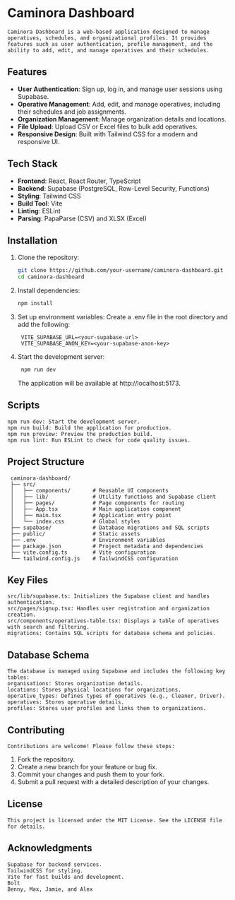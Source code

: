# Caminora Dashboard
    Caminora Dashboard is a web-based application designed to manage operatives, schedules, and organizational profiles. It provides features such as user authentication, profile management, and the ability to add, edit, and manage operatives and their schedules.

## Features
- **User Authentication**: Sign up, log in, and manage user sessions using Supabase.
- **Operative Management**: Add, edit, and manage operatives, including their schedules and job assignments.
- **Organization Management**: Manage organization details and locations.
- **File Upload**: Upload CSV or Excel files to bulk add operatives.
- **Responsive Design**: Built with Tailwind CSS for a modern and responsive UI.

## Tech Stack
- **Frontend**: React, React Router, TypeScript
- **Backend**: Supabase (PostgreSQL, Row-Level Security, Functions)
- **Styling**: Tailwind CSS
- **Build Tool**: Vite
- **Linting**: ESLint
- **Parsing**: PapaParse (CSV) and XLSX (Excel)

## Installation
1. Clone the repository:
   ```bash
   git clone https://github.com/your-username/caminora-dashboard.git
   cd caminora-dashboard
   ```

2. Install dependencies:
    ```bash
    npm install
    ```
3. Set up environment variables:
    Create a .env file in the root directory and add the following:
   ```
    VITE_SUPABASE_URL=<your-supabase-url>
    VITE_SUPABASE_ANON_KEY=<your-supabase-anon-key>
   ```

4. Start the development server:
   ```bash
    npm run dev
   ```
    The application will be available at http://localhost:5173.


## Scripts
    npm run dev: Start the development server.
    npm run build: Build the application for production.
    npm run preview: Preview the production build.
    npm run lint: Run ESLint to check for code quality issues.

## Project Structure
   ```
    caminora-dashboard/
    ├── src/
    │   ├── components/       # Reusable UI components
    │   ├── lib/              # Utility functions and Supabase client
    │   ├── pages/            # Page components for routing
    │   ├── App.tsx           # Main application component
    │   ├── main.tsx          # Application entry point
    │   └── index.css         # Global styles
    ├── supabase/             # Database migrations and SQL scripts
    ├── public/               # Static assets
    ├── .env                  # Environment variables
    ├── package.json          # Project metadata and dependencies
    ├── vite.config.ts        # Vite configuration
    └── tailwind.config.js    # TailwindCSS configuration
   ```

## Key Files
    src/lib/supabase.ts: Initializes the Supabase client and handles authentication.
    src/pages/signup.tsx: Handles user registration and organization creation.
    src/components/operatives-table.tsx: Displays a table of operatives with search and filtering.
    migrations: Contains SQL scripts for database schema and policies.
    
## Database Schema
    The database is managed using Supabase and includes the following key tables:
    organisations: Stores organization details.
    locations: Stores physical locations for organizations.
    operative_types: Defines types of operatives (e.g., Cleaner, Driver).
    operatives: Stores operative details.
    profiles: Stores user profiles and links them to organizations.

## Contributing
    Contributions are welcome! Please follow these steps:

1. Fork the repository.
2. Create a new branch for your feature or bug fix.
3. Commit your changes and push them to your fork.
4. Submit a pull request with a detailed description of your changes.

## License
    This project is licensed under the MIT License. See the LICENSE file for details.

## Acknowledgments
    Supabase for backend services.
    TailwindCSS for styling.
    Vite for fast builds and development.
    Bolt
    Benny, Max, Jamie, and Alex
